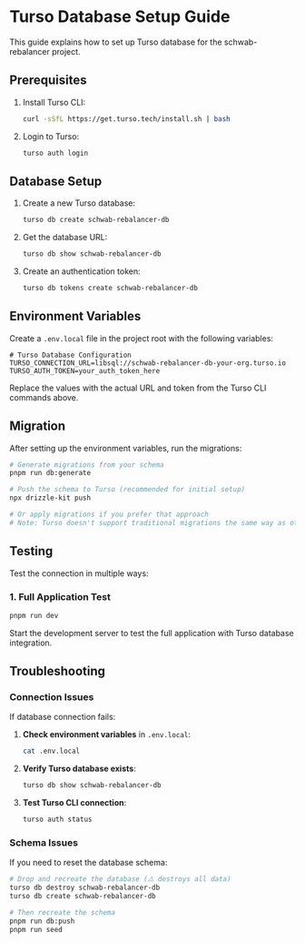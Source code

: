 # Turso Database Setup Guide

This guide explains how to set up Turso database for the schwab-rebalancer project.

## Prerequisites

1. Install Turso CLI:
   ```bash
   curl -sSfL https://get.turso.tech/install.sh | bash
   ```

2. Login to Turso:
   ```bash
   turso auth login
   ```

## Database Setup

1. Create a new Turso database:
   ```bash
   turso db create schwab-rebalancer-db
   ```

2. Get the database URL:
   ```bash
   turso db show schwab-rebalancer-db
   ```

3. Create an authentication token:
   ```bash
   turso db tokens create schwab-rebalancer-db
   ```

## Environment Variables

Create a `.env.local` file in the project root with the following variables:

```env
# Turso Database Configuration
TURSO_CONNECTION_URL=libsql://schwab-rebalancer-db-your-org.turso.io
TURSO_AUTH_TOKEN=your_auth_token_here
```

Replace the values with the actual URL and token from the Turso CLI commands above.

## Migration

After setting up the environment variables, run the migrations:

```bash
# Generate migrations from your schema
pnpm run db:generate

# Push the schema to Turso (recommended for initial setup)
npx drizzle-kit push

# Or apply migrations if you prefer that approach
# Note: Turso doesn't support traditional migrations the same way as other databases
```

## Testing

Test the connection in multiple ways:

### 1. Full Application Test

```bash
pnpm run dev
```

Start the development server to test the full application with Turso database integration.

## Troubleshooting

### Connection Issues

If database connection fails:

1. **Check environment variables** in `.env.local`:
   ```bash
   cat .env.local
   ```

2. **Verify Turso database exists**:
   ```bash
   turso db show schwab-rebalancer-db
   ```

3. **Test Turso CLI connection**:
   ```bash
   turso auth status
   ```

### Schema Issues

If you need to reset the database schema:

```bash
# Drop and recreate the database (⚠️ destroys all data)
turso db destroy schwab-rebalancer-db
turso db create schwab-rebalancer-db

# Then recreate the schema
pnpm run db:push
pnpm run seed
```
